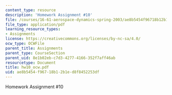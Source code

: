 ```yaml
---
content_type: resource
description: 'Homework Assignment #10'
file: /courses/16-61-aerospace-dynamics-spring-2003/ae8b5454f96718b12b1ed8f8452253df_hw10_ocw.pdf
file_type: application/pdf
learning_resource_types:
- Assignments
license: https://creativecommons.org/licenses/by-nc-sa/4.0/
ocw_type: OCWFile
parent_title: Assignments
parent_type: CourseSection
parent_uid: 8e1b02eb-c7d3-4277-4166-352f7aff46ab
resourcetype: Document
title: hw10_ocw.pdf
uid: ae8b5454-f967-18b1-2b1e-d8f8452253df
---
```

Homework Assignment #10